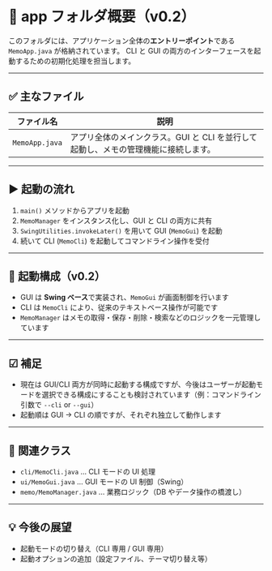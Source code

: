 # 📁 app フォルダ概要（v0.2）

このフォルダには、アプリケーション全体の**エントリーポイント**である `MemoApp.java` が格納されています。
CLI と GUI の両方のインターフェースを起動するための初期化処理を担当します。

---

## ✅ 主なファイル

| ファイル名     | 説明                                                                                |
| -------------- | ----------------------------------------------------------------------------------- |
| `MemoApp.java` | アプリ全体のメインクラス。GUI と CLI を並行して起動し、メモの管理機能に接続します。 |

---

## ▶ 起動の流れ

1. `main()` メソッドからアプリを起動
2. `MemoManager` をインスタンス化し、GUI と CLI の両方に共有
3. `SwingUtilities.invokeLater()` を用いて GUI (`MemoGui`) を起動
4. 続いて CLI (`MemoCli`) を起動してコマンドライン操作を受付

---

## 🧭 起動構成（v0.2）

- GUI は **Swing ベース**で実装され、`MemoGui` が画面制御を行います
- CLI は `MemoCli` により、従来のテキストベース操作が可能です
- `MemoManager` はメモの取得・保存・削除・検索などのロジックを一元管理しています

---

## ☑ 補足

- 現在は GUI/CLI 両方が同時に起動する構成ですが、今後はユーザーが起動モードを選択できる構成にすることも検討されています（例：コマンドライン引数で `--cli` or `--gui`）
- 起動順は GUI → CLI の順ですが、それぞれ独立して動作します

---

## 🔗 関連クラス

- `cli/MemoCli.java` … CLI モードの UI 処理
- `ui/MemoGui.java` … GUI モードの UI 制御（Swing）
- `memo/MemoManager.java` … 業務ロジック（DB やデータ操作の橋渡し）

---

## 💡 今後の展望

- 起動モードの切り替え（CLI 専用 / GUI 専用）
- 起動オプションの追加（設定ファイル、テーマ切り替え等）
